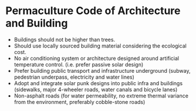 # Permaculture Code of Architecture and Building

- Buildings should not be higher than trees.
- Should use locally sourced building material considering the ecological cost.
- No air conditioning system or architecture designed around artificial temperature control. (i.e. prefer passive solar design)
- Prefer building public transport and infrastructure underground (subway, pedestrian underpass, electricity and water lines)
- Adopt and integrate solar punk designs into public infra and buildings (sidewalks,  major 4-wheeler roads, water canals and bicycle lanes)
- Non-asphalt roads (for water permeability, no extreme thermal variance from the environment, preferably cobble-stone roads)
